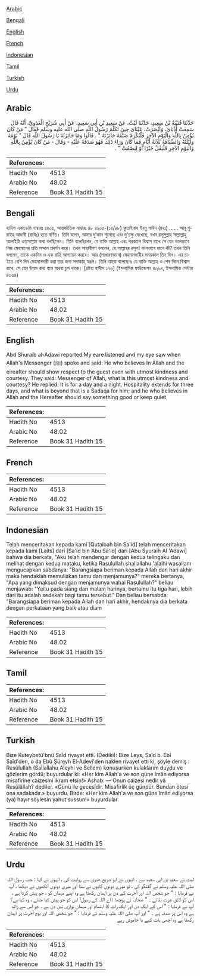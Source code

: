 [Arabic](#arabic)

[Bengali](#bengali)

[English](#english)

[French](#french)

[Indonesian](#indonesian)

[Tamil](#tamil)

[Turkish](#turkish)

[Urdu](#urdu)

## Arabic


<div dir="rtl" lang="ar" style={{fontSize:'larger',backgroundColor:'#f8f9fa',padding:20}}>
حَدَّثَنَا قُتَيْبَةُ بْنُ سَعِيدٍ، حَدَّثَنَا لَيْثٌ، عَنْ سَعِيدِ بْنِ أَبِي سَعِيدٍ، عَنْ أَبِي شُرَيْحٍ الْعَدَوِيِّ، أَنَّهُ قَالَ سَمِعَتْ أُذُنَاىَ، وَأَبْصَرَتْ، عَيْنَاىَ حِينَ تَكَلَّمَ رَسُولُ اللَّهِ صلى الله عليه وسلم فَقَالَ ‏"‏ مَنْ كَانَ يُؤْمِنُ بِاللَّهِ وَالْيَوْمِ الآخِرِ فَلْيُكْرِمْ ضَيْفَهُ جَائِزَتَهُ ‏"‏ ‏.‏ قَالُوا وَمَا جَائِزَتُهُ يَا رَسُولَ اللَّهِ قَالَ ‏"‏ يَوْمُهُ وَلَيْلَتُهُ وَالضِّيَافَةُ ثَلاَثَةُ أَيَّامٍ فَمَا كَانَ وَرَاءَ ذَلِكَ فَهُوَ صَدَقَةٌ عَلَيْهِ - وَقَالَ - مَنْ كَانَ يُؤْمِنُ بِاللَّهِ وَالْيَوْمِ الآخِرِ فَلْيَقُلْ خَيْرًا أَوْ لِيَصْمُتْ ‏"‏ ‏.‏
</div>
<div style={{backgroundColor:'#f8f9fa',padding:20, marginBottom: 10}}><table> <thead> <tr> <th>References:</th> <th></th> </tr> </thead> <tbody><tr><td>Hadith No</td><td>4513</td></tr><tr><td>Arabic No</td><td>48.02</td></tr><tr><td>Reference</td><td>Book 31 Hadith 15</td></tr></tbody></table></div>

## Bengali


<div dir="ltr" lang="bn" style={{fontSize:'larger',backgroundColor:'#f8f9fa',padding:20}}>
হাদিস একাডেমি নাম্বারঃ ৪৪০৫, আন্তর্জাতিক নাম্বারঃ ৪৮ ৪৪০৫-(১৪/৪৮) কুতাইবাহ ইবনু সাঈদ (রহঃ) ...... আবূ শুরাইহ্ আদাবী (রাযিঃ) হতে বর্ণিত। তিনি বলেন, আমার দু’কান শুনেছে এবং দু'চক্ষু দেখেছে, যখন রসূলুল্লাহ সাল্লাল্লাহু আলাইহি ওয়াসাল্লাম কথা বলছিলেন। তিনি বলেছিলেন, যে ব্যক্তি আল্লাহ এবং পরকালে বিশ্বাস রাখে সে যেন ভালভাবে নিজ মেহমানের প্রতি সম্মান প্রদর্শন করে। তখন সাহাবীগণ বললেন, হে আল্লাহর রসূল! ভালভাবে মানে কী? তখন তিনি বললেন, তাকে একদিন ও এক রাত্রি আপ্যায়ন করবে। আর (সাধারণভাবে) মেহমানদারীর সময়কাল তিন দিন। এর চাইতে বেশি দিন মেহমানদারী করা তার জন্য সদাকাহ্ স্বরূপ। তিনি আরো বলেছেনঃ যে ব্যক্তি আল্লাহ ও শেষ দিনে বিশ্বাস রাখে, সে যেন উত্তম কথা বলে অথবা চুপ থাকে। [দ্রষ্টব্য হাদীস ১৭৬] (ইসলামিক ফাউন্ডেশন ৪৩৬৪, ইসলামিক সেন্টার ৪৩৬৪)
</div>
<div style={{backgroundColor:'#f8f9fa',padding:20, marginBottom: 10}}><table> <thead> <tr> <th>References:</th> <th></th> </tr> </thead> <tbody><tr><td>Hadith No</td><td>4513</td></tr><tr><td>Arabic No</td><td>48.02</td></tr><tr><td>Reference</td><td>Book 31 Hadith 15</td></tr></tbody></table></div>

## English


<div dir="ltr" lang="en" style={{fontSize:'larger',backgroundColor:'#f8f9fa',padding:20}}>
Abd Shuraib al-Adawi reported:My eare listened and my eye saw when Allah's Messenger (ﷺ) spoke and said: He who believes In Allah and the eireafter should show respect to the guest even with utmost kindness and courtesy. They said: Messenger of Allah, what is this utmost kindness and courtesy? He replied: It is for a day and a night. Hospitality extends for three days, and what is beyond that is a Sadaqa for him; and he who believes in Allah and the Hereafter should say something good or keep quiet
</div>
<div style={{backgroundColor:'#f8f9fa',padding:20, marginBottom: 10}}><table> <thead> <tr> <th>References:</th> <th></th> </tr> </thead> <tbody><tr><td>Hadith No</td><td>4513</td></tr><tr><td>Arabic No</td><td>48.02</td></tr><tr><td>Reference</td><td>Book 31 Hadith 15</td></tr></tbody></table></div>

## French


<div dir="ltr" lang="fr" style={{fontSize:'larger',backgroundColor:'#f8f9fa',padding:20}}>

</div>
<div style={{backgroundColor:'#f8f9fa',padding:20, marginBottom: 10}}><table> <thead> <tr> <th>References:</th> <th></th> </tr> </thead> <tbody><tr><td>Hadith No</td><td>4513</td></tr><tr><td>Arabic No</td><td>48.02</td></tr><tr><td>Reference</td><td>Book 31 Hadith 15</td></tr></tbody></table></div>

## Indonesian


<div dir="ltr" lang="id" style={{fontSize:'larger',backgroundColor:'#f8f9fa',padding:20}}>
Telah menceritakan kepada kami [Qutaibah bin Sa'id] telah menceritakan kepada kami [Laits] dari [Sa'id bin Abu Sa'id] dari [Abu Syuraih Al 'Adawi] bahwa dia berkata, "Aku telah mendengar dengan kedua telingaku dan melihat dengan kedua mataku, ketika Rasulullah shallallahu 'alaihi wasallam mengucapkan sabdanya: "Barangsiapa beriman kepada Allah dan hari akhir maka hendaklah memuliakan tamu dan menjamunya?" mereka bertanya, "Apa yang dimaksud dengan menjamunya wahai Rasulullah?" beliau menjawab: "Yaitu pada siang dan malam harinya, bertamu itu tiga hari, lebih dari itu adalah sedekah bagi tamu tersebut." Dan beliau bersabda: "Barangsiapa beriman kepada Allah dan hari akhir, hendaknya dia berkata dengan perkataan yang baik atau diam
</div>
<div style={{backgroundColor:'#f8f9fa',padding:20, marginBottom: 10}}><table> <thead> <tr> <th>References:</th> <th></th> </tr> </thead> <tbody><tr><td>Hadith No</td><td>4513</td></tr><tr><td>Arabic No</td><td>48.02</td></tr><tr><td>Reference</td><td>Book 31 Hadith 15</td></tr></tbody></table></div>

## Tamil


<div dir="ltr" lang="ta" style={{fontSize:'larger',backgroundColor:'#f8f9fa',padding:20}}>

</div>
<div style={{backgroundColor:'#f8f9fa',padding:20, marginBottom: 10}}><table> <thead> <tr> <th>References:</th> <th></th> </tr> </thead> <tbody><tr><td>Hadith No</td><td>4513</td></tr><tr><td>Arabic No</td><td>48.02</td></tr><tr><td>Reference</td><td>Book 31 Hadith 15</td></tr></tbody></table></div>

## Turkish


<div dir="ltr" lang="tr" style={{fontSize:'larger',backgroundColor:'#f8f9fa',padding:20}}>
Bize Kuteybetü'bnü Saîd rivayet etti. (Dediki): Bize Leys, Saîd b. Ebî Saîd'den, o da Ebû Şüreyh El-Adevî'den naklen rivayet etti ki, şöyle demiş : ResûluIIah (Sallallahu Aleyhi ve Sellem) konuşurken kulaklarım duydu ve gözlerim gördü; buyurdular ki: «Her kîm Allah'a ve son güne îmân ediyorsa misafirine caizesini ikram etsin!» Ashab: — Onun caizesi nedir yâ Resûlâllah? dediler. «Günü ile gecesîdir. Misafirlik üç gündür. Bundan ötesi ona sadakadır.» buyurdu. Birde: «Her kim Allah'a ve son güne îmân ediyorsa (ya) hayır söylesin yahut sussun!» buyurdular
</div>
<div style={{backgroundColor:'#f8f9fa',padding:20, marginBottom: 10}}><table> <thead> <tr> <th>References:</th> <th></th> </tr> </thead> <tbody><tr><td>Hadith No</td><td>4513</td></tr><tr><td>Arabic No</td><td>48.02</td></tr><tr><td>Reference</td><td>Book 31 Hadith 15</td></tr></tbody></table></div>

## Urdu


<div dir="rtl" lang="ur" style={{fontSize:'larger',backgroundColor:'#f8f9fa',padding:20}}>
لیث نے سعید بن ابی سعید سے ، انہوں نے ابو شریح عدوی سے روایت کی ، انہوں نے کہا : جب رسول اللہ صلی اللہ علیہ وسلم نے گفتگو کی ، تو میرے دونوں کانوں نے سنا اور میری دونوں آنکھوں نے دیکھا ، آپ نے فرمایا : " جو شخص اللہ اور آخرت کے دن پر ایمان رکھتا ہے وہ اپنے مہمان کو ، جو پیش کرتا ہے ، اس کو لائق عزت بنائے ۔ " صحابہ نے پوچھا : اے اللہ کے رسول! اس کو جو پیش کیا جائے ، وہ کیا ہے؟ آپ نے فرمایا : " اس کے ایک دن اور ایک رات کا اہتمام اور مہمان نوازی تین دن ہے ، جو اس سے زائد ہے وہ اس پر صدقہ ہے ۔ " اور آپ صلی اللہ علیہ وسلم نے فرمایا : " جو شخص اللہ اور یومِ آخرت پر ایمان رکھتا ہے وہ اچھی بات کہے یا خاموش رہے
</div>
<div style={{backgroundColor:'#f8f9fa',padding:20, marginBottom: 10}}><table> <thead> <tr> <th>References:</th> <th></th> </tr> </thead> <tbody><tr><td>Hadith No</td><td>4513</td></tr><tr><td>Arabic No</td><td>48.02</td></tr><tr><td>Reference</td><td>Book 31 Hadith 15</td></tr></tbody></table></div>